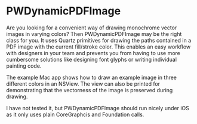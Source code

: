 PWDynamicPDFImage
=================

Are you looking for a convenient way of drawing monochrome vector images in varying colors? Then PWDynamicPDFImage may be the right class for you. It uses Quartz primitives for drawing the paths contained in a PDF image with the current fill/stroke color. This enables an easy workflow with designers in your team and prevents you from having to use more cumbersome solutions like designing font glyphs or writing individual painting code.

The example Mac app shows how to draw an example image in three different colors in an NSView. The view can also be printed for demonstrating that the vectorness of the image is preserved during drawing.

I have not tested it, but PWDynamicPDFImage should run nicely under iOS as it only uses plain CoreGraphcis and Foundation calls.

